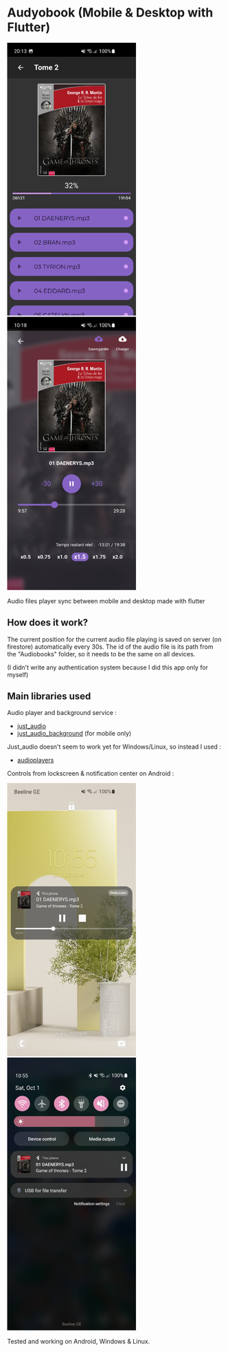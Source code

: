 # Audyobook (Mobile & Desktop with Flutter)

<img src="https://github.com/YofarDev/audyobook/blob/main/screen_listview.jpg" width="300"> <img src="https://github.com/YofarDev/audyobook/blob/main/screen_player.jpg" width="300">

Audio files player sync between mobile and desktop made with flutter

## How does it work?

The current position for the current audio file playing is saved on server (on firestore) automatically every 30s. The id of the audio file is its path from the "Audiobooks" folder, so it needs to be the same on all devices.

(I didn't write any authentication system because I did this app only for myself)


## Main libraries used

Audio player and background service :

- [just_audio](https://pub.dev/packages/just_audio)
- [just_audio_background](https://pub.dev/packages/just_audio_background) (for mobile only)

Just_audio doesn't seem to work yet for Windows/Linux, so instead I used :
- [audioplayers](https://pub.dev/packages/audioplayers) 

Controls from lockscreen & notification center on Android :

<img src="https://github.com/YofarDev/audyobook/blob/main/screen_lockscreen.jpg" width="300"> <img src="https://github.com/YofarDev/audyobook/blob/main/screen_notifcenter.jpg" width="300">

Tested and working on Android, Windows & Linux.
